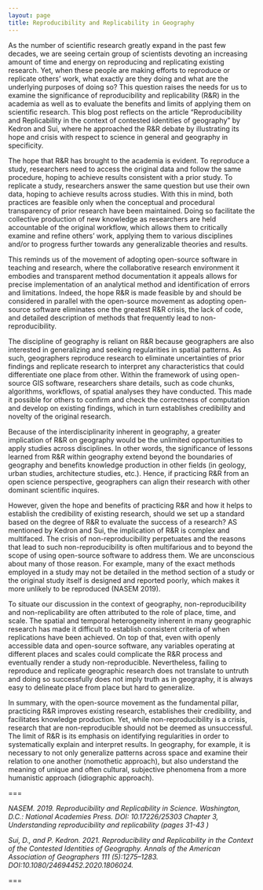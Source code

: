 ```yaml
---
layout: page
title: Reproducibility and Replicability in Geography
---
```


As the number of scientific research greatly expand in the past few decades, we are seeing certain group of scientists devoting an increasing amount of time and energy on reproducing and replicating existing research. Yet, when these people are making efforts to reproduce or replicate others’ work, what exactly are they doing and what are the underlying purposes of doing so? This question raises the needs for us to examine the significance of reproducibility and replicability (R&R) in the academia as well as to evaluate the benefits and limits of applying them on scientific research. This blog post reflects on the article “Reproducibility and Replicability in the context of contested identities of geography” by Kedron and Sui, where he approached the R&R debate by illustrating its hope and crisis with respect to science in general and geography in specificity.

The hope that R&R has brought to the academia is evident. To reproduce a study, researchers need to access the original data and follow the same procedure, hoping to achieve results consistent with a prior study. To replicate a study, researchers answer the same question but use their own data, hoping to achieve results across studies. With this in mind, both practices are feasible only when the conceptual and procedural transparency of prior research have been maintained. Doing so facilitate the collective production of new knowledge as researchers are held accountable of the original workflow, which allows them to critically examine and refine others’ work, applying them to various disciplines and/or to progress further towards any generalizable theories and results.

This reminds us of the movement of adopting open-source software in teaching and research, where the collaborative research environment it embodies and transparent method documentation it appeals allows for precise implementation of an analytical method and identification of errors and limitations. Indeed, the hope R&R is made feasible by and should be considered in parallel with the open-source movement as adopting open-source software eliminates one the greatest R&R crisis, the lack of code, and detailed description of methods that frequently lead to non-reproducibility.

The discipline of geography is reliant on R&R because geographers are also interested in generalizing and seeking regularities in spatial patterns. As such, geographers reproduce research to eliminate uncertainties of prior findings and replicate research to interpret any characteristics that could differentiate one place from other. Within the framework of using open-source GIS software, researchers share details, such as code chunks, algorithms, workflows, of spatial analyses they have conducted. This made it possible for others to confirm and check the correctness of computation and develop on existing findings, which in turn establishes credibility and novelty of the original research.

Because of the interdisciplinarity inherent in geography, a greater implication of R&R on geography would be the unlimited opportunities to apply studies across disciplines. In other words, the significance of lessons learned from R&R within geography extend beyond the boundaries of geography and benefits knowledge production in other fields (in geology, urban studies, architecture studies, etc.). Hence, if practicing R&R from an open science perspective, geographers can align their research with other dominant scientific inquires.

However, given the hope and benefits of practicing R&R and how it helps to establish the credibility of existing research, should we set up a standard based on the degree of R&R to evaluate the success of a research?  AS mentioned by Kedron and Sui, the implication of R&R is complex and multifaced. The crisis of non-reproducibility perpetuates and the reasons that lead to such non-reproducibility is often multifarious and to beyond the scope of using open-source software to address them. We are unconscious about many of those reason. For example, many of the exact methods employed in a study may not be detailed in the method section of a study or the original study itself is designed and reported poorly, which makes it more unlikely to be reproduced (NASEM 2019). 

To situate our discussion in the context of geography, non-reproducibility and non-replicability are often attributed to the role of place, time, and scale. The spatial and temporal heterogeneity inherent in many geographic research has made it difficult to establish consistent criteria of when replications have been achieved. On top of that, even with openly accessible data and open-source software, any variables operating at different places and scales could complicate the R&R process and eventually render a study non-reproducible. Nevertheless, failing to reproduce and replicate geographic research does not translate to untruth and doing so successfully does not imply truth as in geography, it is always easy to delineate place from place but hard to generalize.

In summary, with the open-source movement as the fundamental pillar, practicing R&R improves existing research, establishes their credibility, and facilitates knowledge production. Yet, while non-reproducibility is a crisis, research that are non-reproducible should not be deemed as unsuccessful. The limit of R&R is its emphasis on identifying regularities in order to systematically explain and interpret results. In geography, for example, it is necessary to not only generalize patterns across space and examine their relation to one another (nomothetic approach), but also understand the meaning of unique and often cultural, subjective phenomena from a more humanistic approach (idiographic approach).

===

*NASEM. 2019. Reproducibility and Replicability in Science. Washington, D.C.: National Academies Press. DOI: 10.17226/25303 Chapter 3, Understanding reproducibility and replicability (pages 31-43 )*

*Sui, D., and P. Kedron. 2021. Reproducibility and Replicability in the Context of the Contested Identities of Geography. Annals of the American Association of Geographers 111 (5):1275–1283. DOI:10.1080/24694452.2020.1806024.*

===
